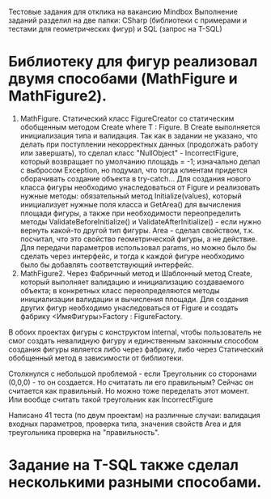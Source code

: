 Тестовые задания для отклика на вакансию Mindbox
Выполнение заданий разделил на две папки: CSharp (библиотеки с примерами и тестами для геометрических фигур) и SQL (запрос на T-SQL) 

# Библиотеку для фигур реализовал двумя способами (MathFigure и MathFigure2).
1. MathFigure. Статический класс FigureCreator со статическим обобщенным методом Create<T> where T : Figure. В Create<T> выполняется инициализация типа и валидация. Так как в задании не указано, что делать при поступлении некорректных данных (продолжать работу или завершать), то сделал класс "NullObject" - IncorrectFigure, который возвращает по умолчанию площадь = -1; изначально делал с выбросом Exception, но подумал, что тогда клиентам придется оборачивать создание объекта в try-catch... Для создания нового класса фигуры необходимо унаследоваться от Figure и реализовать нужные методы: обязательный метод Initialize(values), который инициализует нужные поля класса и GetArea() для вычисления площади фигуры, а также при необходимости переопределить методы ValidateBeforeInitialize() и ValidateAfterInitialize() - если нужно вернуть какой-то другой тип фигуры. Area - сделал свойством, т.к. посчитал, что это свойство геометрической фигуры, а не действие.
Для передачи параметров использовал params, но можно было бы сделать через интерфейс, и тогда к каждой фигуре необходимо было бы добавлять соответствующий интерфейс.    
2. MathFigure2. Через Фабричный метод и Шаблонный метод Creatе, который выполняет валидацию и инициализацию создаваемого объекта; в конкретных класс переопределяются методы инициализации валидации и вычисления площади. Для создания других фигур необходимо унаследоваться от Figure и создать фабрику <ИмяФигуры>Factory : FigureFactory.

В обоих проектах фигуры с конструктом internal, чтобы пользователь не смог создать невалидную фигуру и единственным законным способом создания фигуры является либо через фабрику, либо через Статический обобщенный метод в зависимости от библиотеки.

Столкнулся с небольшой проблемой - если Треугольник со сторонами (0,0,0) - то он создается. Но считатать ли его правильным? Сейчас он считается как правильный. Но можно тоже переделать этот момент.  Или вообще считать такой треугольник как IncorrectFigure

Написано 41 теста (по двум проектам) на различные случаи: валидация входных параметров, проверка типа, значения свойств Area и для треугольника проверка на "правильность". 

# Задание на T-SQL также сделал несколькими разными способами. 
